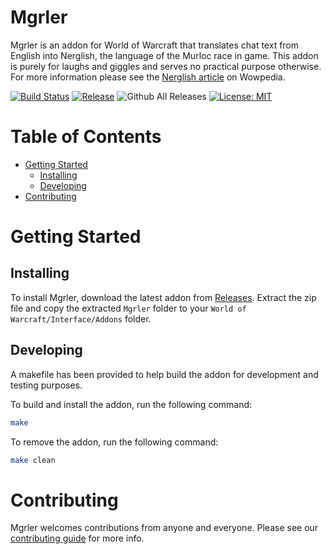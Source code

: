# Mgrler
Mgrler is an addon for World of Warcraft that translates chat text from English into Nerglish, the language of the Murloc race in game. This addon is purely for laughs and giggles and serves no practical purpose otherwise. For more information please see the [Nerglish article](https://wow.gamepedia.com/Nerglish) on Wowpedia.

[![Build Status](https://travis-ci.org/salindersidhu/Mgrler.svg)](https://travis-ci.org/salindersidhu/Mgrler)
[![Release](https://img.shields.io/github/release/salindersidhu/Mgrler.svg)](https://github.com/salindersidhu/Mgrler/releases/latest)
![Github All Releases](https://img.shields.io/github/downloads/salindersidhu/Mgrler/total.svg)
[![License: MIT](https://img.shields.io/badge/License-MIT-yellow.svg)](/LICENSE.md)

# Table of Contents
* [Getting Started](#getting-started)
	* [Installing](#installing)
	* [Developing](#developing)
* [Contributing](#contributing)

# Getting Started

## Installing
To install Mgrler, download the latest addon from [Releases](https://github.com/salindersidhu/Mgrler/releases). Extract the zip file and copy the extracted `Mgrler` folder to your `World of Warcraft/Interface/Addons` folder.

## Developing
A makefile has been provided to help build the addon for development and testing purposes.

To build and install the addon, run the following command:
```bash
make
```

To remove the addon, run the following command:
```bash
make clean
```

# Contributing
Mgrler welcomes contributions from anyone and everyone. Please see our [contributing guide](/CONTRIBUTING.md) for more info.

